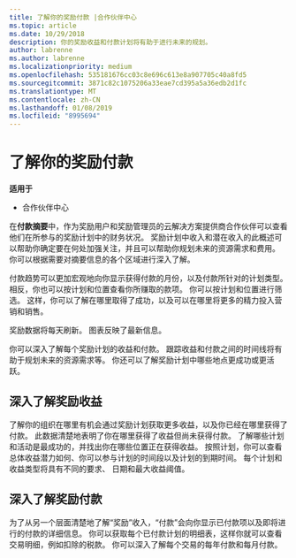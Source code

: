 ```yaml
---
title: 了解你的奖励付款 |合作伙伴中心
ms.topic: article
ms.date: 10/29/2018
description: 你的奖励收益和付款计划将有助于进行未来的规划。
author: labrenne
ms.author: labrenne
ms.localizationpriority: medium
ms.openlocfilehash: 535181676cc03c8e696c613e8a907705c40a8fd5
ms.sourcegitcommit: 3871c82c1075206a33eae7cd395a5a36edb2d1fc
ms.translationtype: MT
ms.contentlocale: zh-CN
ms.lasthandoff: 01/08/2019
ms.locfileid: "8995694"
---
```

# <a name="understand-your-incentive-payouts"></a>了解你的奖励付款

**适用于**

-  合作伙伴中心


在**付款摘要**中，作为奖励用户和奖励管理员的云解决方案提供商合作伙伴可以查看他们在所参与的奖励计划中的财务状况。 奖励计划中收入和潜在收入的此概述可以帮助你确定要在何处加强关注，并且可以帮助你规划未来的资源需求和费用。 你可以根据需要对摘要信息的各个区域进行深入了解。 

付款趋势可以更加宏观地向你显示获得付款的月份，以及付款所针对的计划类型。 相反，你也可以按计划和位置查看你所赚取的款项。 你可以按计划和位置进行筛选。 这样，你可以了解在哪里取得了成功，以及可以在哪里将更多的精力投入营销和销售。

奖励数据将每天刷新。 图表反映了最新信息。

你可以深入了解每个奖励计划的收益和付款。 跟踪收益和付款之间的时间线将有助于规划未来的资源需求等。 你还可以了解奖励计划中哪些地点更成功或更活跃。 

## <a name="drill-down-on-incentives-earnings"></a>深入了解奖励收益
了解你的组织在哪里有机会通过奖励计划获取更多收益，以及你已经在哪里获得了付款。 此数据清楚地表明了你在哪里获得了收益但尚未获得付款。  了解哪些计划和活动是最成功的，并找出你在哪些位置正在获得收益。 按照计划，你可以查看总体收益潜力如何、你可以参与计划的时间段以及计划的到期时间。 每个计划和收益类型将具有不同的要求、 日期和最大收益阈值。 

## <a name="drill-down-on-incentive-payouts"></a>深入了解奖励付款
为了从另一个层面清楚地了解“奖励”收入，“付款”会向你显示已付款项以及即将进行的付款的详细信息。 你可以获取每个已付款计划的明细表，这样你就可以查看交易明细，例如扣除的税款。 你可以深入了解每个交易的每年付款和每月付款。
